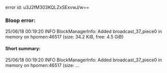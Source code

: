 error id: u3J2fM303KQLZxSExvwJ/w==
### Bloop error:

25/06/18 00:19:20 INFO BlockManagerInfo: Added broadcast_37_piece0 in memory on hpomen:46517 (size: 34.2 KiB, free: 4.5 GiB)
#### Short summary: 

25/06/18 00:19:20 INFO BlockManagerInfo: Added broadcast_37_piece0 in memory on hpomen:46517 (size: ...